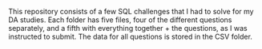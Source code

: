 This repository consists of a few SQL challenges that I had to solve for my DA studies.
Each folder has five files, four of the different questions separately, and a fifth with everything together + the questions, as I was instructed to submit.
The data for all questions is stored in the CSV folder.
